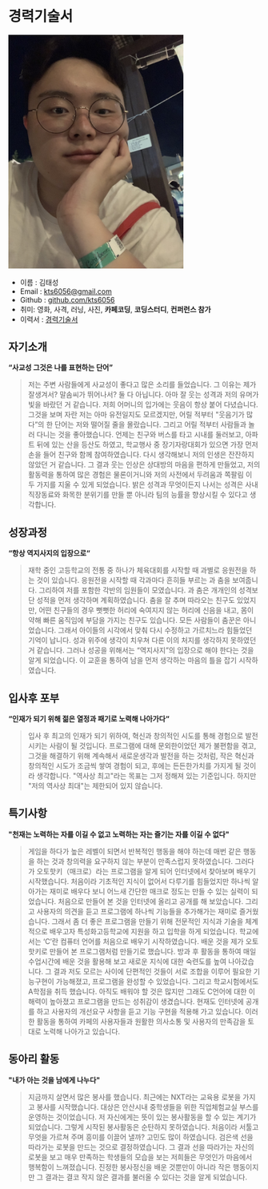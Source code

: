 # 경력기술서
<img src="./doc/img/profile.png" width="350">

* 이름 : 김태성
* Email : kts6056@gmail.com
* Github : [github.com/kts6056](https://github.com/kts6056)
* 취미: 영화, 사격, 러닝, 사진, **카페코딩**, **코딩스터디**, **컨퍼런스 참가**
* 이력서 : <a href="./README.md">경력기술서</a>
## 자기소개
**“사교성 그것은 나를 표현하는 단어”**
> 저는 주변 사람들에게 사교성이 좋다고 많은 소리를 들었습니다. 그 이유는 제가 잘생겨서? 말솜씨가 뛰어나서? 둘 다 아닙니다. 아마 잘 웃는 성격과 저의 유머가 빛을 바랐던 거 같습니다. 저희 어머니의 입가에는 웃음이 항상 붙어 다녔습니다. 그것을 보며 자란 저는 아마 유전일지도 모르겠지만, 어릴 적부터 "웃음기가 많다”의 한 단어는 저와 떨어질 줄을 몰랐습니다. 그리고 어릴 적부터 사람들과 놀러 다니는 것을 좋아했습니다. 언제는 친구와 버스를 타고 시내를 둘러보고, 아파트 뒤에 있는 산을 등산도 하였고, 학교행사 중 장기자랑대회가 있으면 가장 먼저 손을 들어 친구와 함께 참여하였습니다. 다시 생각해보니 저의 인생은 잔잔하지 않았던 거 같습니다. 그 결과 웃는 인상은 상대방의 마음을 편하게 만들었고, 저의 활동력을 통하여 많은 경험은 물론이거니와 저의 사전에서 두려움과 쪽팔림 이 두 가지를 지울 수 있게 되었습니다. 밝은 성격과 무엇이든지 나서는 성격은 사내 직장동료와 화목한 분위기를 만들 뿐 아니라 팀의 능률을 향상시킬 수 있다고 생각합니다. 

## 성장과정
**“항상 역지사지의 입장으로“**
> 재학 중인 고등학교의 전통 중 하나가 체육대회를 시작할 때 과별로 응원전을 하는 것이 있습니다. 응원전을 시작할 때 각과마다 흔히들 부르는 과 춤을 보여줍니다. 그리하여 저를 포함한 각반의 임원들이 모였습니다. 과 춤은 개개인의 성격보단 성적을 먼저 생각하며 계획하였습니다. 춤을 잘 추며 따라오는 친구도 있었지만, 어떤 친구들의 경우 뻣뻣한 허리에 숙여지지 않는 허리에 신음을 내고, 몸이 약해 빠른 움직임에 부담을 가지는 친구도 있습니다. 모든 사람들이 춤꾼은 아니었습니다. 그래서 아이들의 시각에서 맞춰 다시 수정하고 가르치느라 힘들었던 기억이 납니다. 성과 위주에 생각이 치우쳐 다른 이의 처지를 생각하지 못하였던 거 같습니다. 그러나 성공을 위해서는 “역지사지”의 입장으로 해야 한다는 것을 알게 되었습니다. 이 교훈을 통하여 남을 먼저 생각하는 마음의 틀을 잡기 시작하였습니다.

## 입사후 포부
**“인재가 되기 위해 젊은 열정과 패기로 노력해 나아가다“**
> 입사 후 최고의 인재가 되기 위하여, 혁신과 창의적인 시도를 통해 경험으로 발전시키는 사람이 될 것입니다. 프로그램에 대해 문외한이었던 제가 불편함을 겪고, 그것을 해결하기 위해 계속해서 새로운생각과 발전을 하는 것처럼, 작은 혁신과 창의적인 시도가 조금씩 쌓여 경험이 되고, 후에는 든든한가치를 가지게 될 것이라 생각합니다. "역사상 최고"라는 목표는 그저 정해져 있는 기준입니다. 하지만 "저의 역사상 최대"는 제한되어 있지 않습니다.

## 특기사항
**"천재는 노력하는 자를 이길 수 없고 노력하는 자는 즐기는 자를 이길 수 없다"**
> 게임을 하다가 높은 레벨이 되면서 반복적인 행동을 해야 하는데 매번 같은 행동을 하는 것과 창의력을 요구하지 않는 부분이 만족스럽지 못하였습니다. 그러다가 오토핫키（매크로）라는 프로그램을 알게 되어 인터넷에서 찾아보며 배우기 시작했습니다. 처음이라 기초적인 지식이 없어서 다루기를 힘들었지만 하나씩 알아가는 재미로 배우다 보니 어느새 간단한 매크로 정도는 만들 수 있는 실력이 되었습니다. 처음으로 만들어 본 것을 인터넷에 올리고 공개를 해 보았습니다. 그리고 사용자의 의견을 듣고 프로그램에 하나씩 기능들을 추가해가는 재미로 즐거웠습니다. 그래서 좀 더 좋은 프로그램을 만들기 위해 전문적인 지식과 기술을 체계적으로 배우고자 특성화고등학교에 지원을 하고 입학을 하게 되었습니다. 학교에서는 ‘C’란 컴퓨터 언어를 처음으로 배우기 시작하였습니다. 배운 것을 제가 오토핫키로 만들어 본 프로그램처럼 만들기로 했습니다. 방과 후 활동을 통하여 매일 수업시간에 배운 것을 활용해 보고 새로운 지식에 대한 숙련도를 높여 나아갔습니다. 그 결과 저도 모르는 사이에 단편적인 것들이 서로 조합을 이루어 필요한 기능구현이 가능해졌고, 프로그램을 완성할 수 있었습니다. 그리고 학교시험에서도 A학점을 취득 했습니다. 아직도 배워야 할 것은 많지만 그래도 C언어에 대한 이해력이 높아졌고 프로그램을 만드는 성취감이 생겼습니다. 현재도 인터넷에 공개를 하고 사용자의 개선요구 사항을 듣고 기능 구현을 적용해 가고 있습니다. 이러한 활동을 통하여 카페의 사용자들과 원활한 의사소통 및 사용자의 만족감을 토대로 노력해 나아가고 있습니다.

## 동아리 활동
**"내가 아는 것을 남에게 나누다"**
> 지금까지 살면서 많은 봉사를 했습니다. 최근에는 NXT라는 교육용 로봇을 가지고 봉사를 시작했습니다. 대상은 안산시내 중학생들을 위한 직업체험교실 부스를 운영하는 것이었습니다. 저 자신에게는 뜻이 있는 봉사활동을 할 수 있는 계기가 되었습니다. 그렇게 시작된 봉사활동은 순탄하지 못하였습니다. 처음이라 서툴고 무엇을 가르쳐 주며 흥미를 이끌어 낼까? 고민도 많이 하였습니다. 검은색 선을 따라가는 로봇을 만드는 것으로 결정하였습니다. 그 결과 선을 따라가는 자신의 로봇을 보고 매우 만족하는 학생들의 모습을 보는 저희들은 무엇인가 마음에서 행복함이 느껴졌습니다. 진정한 봉사정신을 배운 것뿐만이 아니라 작은 행동이지만 그 결과는 결코 작지 않은 결과를 불러올 수 있다는 것을 알게 되었습니다. 